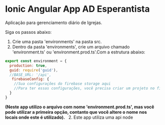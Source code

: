# Ionic Angular App AD Esperantista

Aplicação para gerenciamento diário de Igrejas.

Siga os passos abaixo:
1. Crie uma pasta 'environments' na pasta src.
2. Dentro da pasta 'environments', crie um arquivo chamado 'environment.ts' ou 'environment.prod.ts'.Com a estrutura abaixo:

~~~javascript
export const environment = {
  production: true,
  guid: require('guid'),
  //BASE_URL: '/api',
   firebaseConfig: {
    //Sua configurações do firebase storage aqui
    //Para ter essas configurações, você precisa criar um projeto no firebase, e mais específicamente criar um storage.
  }
}
~~~
**(Neste app utilizo o arquivo com nome 'environment.prod.ts', mas você pode utilizar a primeira opção, contanto
que você altere o nome nos locais onde este é utilizado).**
&nbsp;
2. Este app utiliza uma api node
